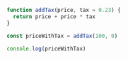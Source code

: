 ```js showLineNumbers {1}
function addTax(price, tax = 0.23) {
  return price + price * tax
}

const priceWithTax = addTax(100, 0)

console.log(priceWithTax)
```